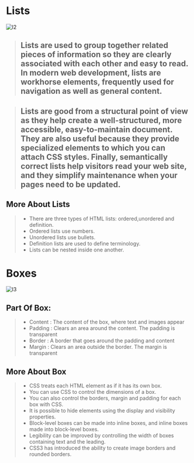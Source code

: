 # Lists 

![I2](https://www.jotform.com/blog/wp-content/uploads/2018/08/to-do-list-compressor.jpg)

> ## Lists are used to group together related pieces of information so they are clearly associated with each other and easy to read. In modern web development, lists are workhorse elements, frequently used for navigation as well as general content.

> ## Lists are good from a structural point of view as they help create a well-structured, more accessible, easy-to-maintain document. They are also useful because they provide specialized elements to which you can attach CSS styles. Finally, semantically correct lists help visitors read your web site, and they simplify maintenance when your pages need to be updated.


## More About Lists 
> - There are three types of HTML lists: ordered,unordered and definition.
> - Ordered lists use numbers.
> - Unordered lists use bullets.
> - Definition lists are used to define terminology.
> - Lists can be nested inside one another.





# Boxes 
![I3](https://cdn03.boxcdn.net/sites/default/files/box_default_og_sharing_image/box-social.jpg)

## Part Of Box:
> - Content : The content of the box, where text and images appear
> - Padding : Clears an area around the content. The padding is transparent
> - Border : A border that goes around the padding and content
> - Margin : Clears an area outside the border. The margin is transparent

## More About Box 
> - CSS treats each HTML element as if it has its own box.
> - You can use CSS to control the dimensions of a box.
> - You can also control the borders, margin and padding for each box with CSS.
> - It is possible to hide elements using the display and visibility properties.
> - Block-level boxes can be made into inline boxes, and inline boxes made into block-level boxes.
> - Legibility can be improved by controlling the width of boxes containing text and the leading.
> - CSS3 has introduced the ability to create image borders and rounded borders.